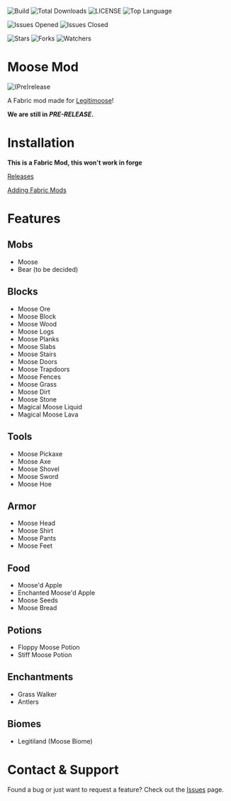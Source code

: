 ![Build](https://img.shields.io/github/workflow/status/ChezCoder/moose-mod-fabric/Java%20CI%20with%20Gradle)
![Total Downloads](https://img.shields.io/github/downloads/chezcoder/moose-mod-fabric/total)
![LICENSE](https://img.shields.io/github/license/ChezCoder/moose-mod-fabric)
![Top Language](https://img.shields.io/github/languages/top/ChezCoder/moose-mod-fabric)

![Issues Opened](https://img.shields.io/github/issues-raw/ChezCoder/moose-mod-fabric)
![Issues Closed](https://img.shields.io/github/issues-closed-raw/ChezCoder/moose-mod-fabric)

![Stars](https://img.shields.io/github/stars/ChezCoder/moose-mod-fabric?label=Stars&style=social)
![Forks](https://img.shields.io/github/forks/ChezCoder/moose-mod-fabric?style=social)
![Watchers](https://img.shields.io/github/watchers/ChezCoder/moose-mod-fabric?style=social)

# Moose Mod
![(Pre)release](https://img.shields.io/github/v/release/ChezCoder/moose-mod-fabric?color=gray&include_prereleases&label=%20Version%3A%20&style=flat-square)

A Fabric mod made for [Legitimoose](https://www.youtube.com/c/Legitimoose)!

**We are still in *PRE-RELEASE*.**

# Installation
**This is a Fabric Mod, this won't work in forge**

[Releases](https://img.shields.io/github/v/release/ChezCoder/moose-mod-fabric?color=gray&include_prereleases&label=%20Version%3A%20&style=flat-square)

[Adding Fabric Mods](https://fabricmc.net/wiki/tutorial:adding_mods)

# Features
## Mobs
- Moose
- Bear (to be decided)

## Blocks
- Moose Ore
- Moose Block
- Moose Wood
- Moose Logs
- Moose Planks
- Moose Slabs
- Moose Stairs
- Moose Doors
- Moose Trapdoors
- Moose Fences
- Moose Grass
- Moose Dirt
- Moose Stone
- Magical Moose Liquid
- Magical Moose Lava

## Tools
- Moose Pickaxe
- Moose Axe
- Moose Shovel
- Moose Sword
- Moose Hoe

## Armor
- Moose Head
- Moose Shirt
- Moose Pants
- Moose Feet

## Food
- Moose'd Apple
- Enchanted Moose'd Apple
- Moose Seeds
- Moose Bread

## Potions
- Floppy Moose Potion
- Stiff Moose Potion

## Enchantments
- Grass Walker
- Antlers

## Biomes
- Legitiland (Moose Biome)

# Contact & Support
Found a bug or just want to request a feature? Check out the [Issues](https://github.com/ChezCoder/moose-mod-fabric/issues) page.
